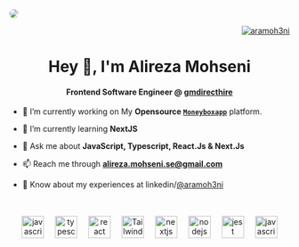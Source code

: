 
<div>
<img src="https://media.licdn.com/dms/image/D4D16AQEepcIqPP13eQ/profile-displaybackgroundimage-shrink_350_1400/0/1690212073963?e=1709769600&v=beta&t=XRXIMddJDb9GyfuWUzySfSVW65tKBI5_r5fTPYB3sqw" style="border-radius: 15px" />
</div>

<p align="right">
  <a href="https://twitter.com/aramoh3ni" target="blank">
    <img src="https://img.shields.io/twitter/follow/aramoh3ni?logo=twitter&style=for-the-badge" alt="aramoh3ni" />
  </a> 
</p>


<h1 align="center">Hey 👋, I'm Alireza Mohseni</h1>
<h4 align="center">Frontend Software Engineer @
<a href="https://gmdirecthire.co.uk/" target="blank">gmdirecthire</a>
</h4>


- 🔭 I’m currently working on My **Opensource [`Moneyboxapp`](https://github.com/aramoh3ni/money-box-app)** platform.

- 🌱 I’m currently learning **NextJS**

- 💬 Ask me about **JavaScript, Typescript, React.Js & Next.Js**

- 📫 Reach me through **alireza.mohseni.se@gmail.com**

- 📄 Know about my experiences at linkedin/[@aramoh3ni](https://www.linkedin.com/in/aramoh3ni/)

<br />
<br />

<div align="center">
  <img src="https://cdn.jsdelivr.net/gh/devicons/devicon/icons/javascript/javascript-original.svg" height="40" alt="javascript logo"  />
  <img width="12" />
  <img src="https://cdn.jsdelivr.net/gh/devicons/devicon/icons/typescript/typescript-original.svg" height="40" alt="typescript logo"  />
  <img width="12" />
  <img src="https://cdn.jsdelivr.net/gh/devicons/devicon/icons/react/react-original.svg" height="40" alt="react logo"  />
  <img width="12" />
  <img src="https://bourhaouta.gallerycdn.vsassets.io/extensions/bourhaouta/tailwindshades/0.0.5/1592520164095/Microsoft.VisualStudio.Services.Icons.Default" height="40" alt="Tailwind css logo"  />
  <img width="12" />
  <img src="https://cdn.jsdelivr.net/gh/devicons/devicon/icons/nextjs/nextjs-original.svg" height="40" alt="nextjs logo"  />
  <img width="12" />
  <img src="https://cdn.jsdelivr.net/gh/devicons/devicon/icons/nodejs/nodejs-original.svg" height="40" alt="nodejs logo"  />
  <img width="12" />
  <img src="https://cdn.jsdelivr.net/gh/devicons/devicon/icons/jest/jest-plain.svg" height="40" alt="jest logo"  />
  <img width="12" />
  <img src="https://seeklogo.com/images/R/react-query-logo-1340EA4CE9-seeklogo.com.png" height="40" alt="javascript logo"  />
</div>

